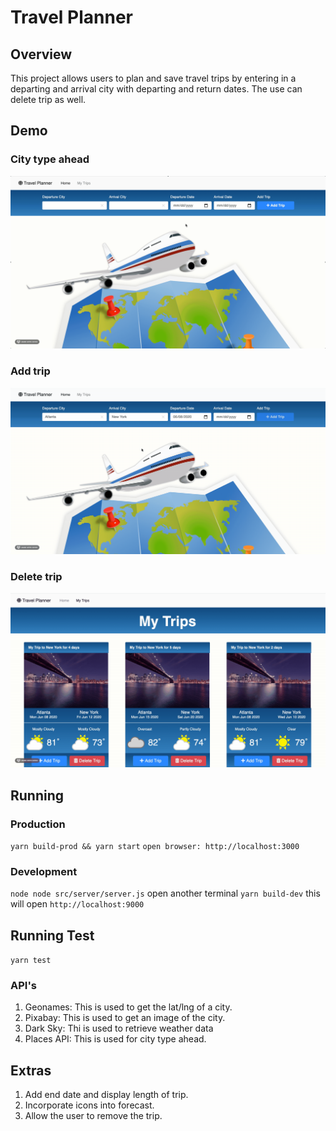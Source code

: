 # Travel Planner

## Overview
This project allows users to plan and save travel trips by entering in a departing and arrival city with departing and return dates. The use can delete trip as well. 

## Demo
### City type ahead
![City type ahead](demo/type-ahead.gif)

### Add trip
![Add trip](demo/add-trip.gif)

### Delete trip
![Delete trip](demo/delete-trip.gif)

## Running 
### Production
`yarn build-prod && yarn start`
`open browser: http://localhost:3000`

### Development
`node node src/server/server.js`
open another terminal
`yarn build-dev` this will open `http://localhost:9000`

## Running Test
`yarn test`

### API's 
1. Geonames: This is used to get the lat/lng of a city.
2. Pixabay:  This is used to get an image of the city.
3. Dark Sky: Thi is used to retrieve weather data
4. Places API: This is used for city type ahead.

## Extras
1. Add end date and display length of trip.
2. Incorporate icons into forecast.
3. Allow the user to remove the trip.
